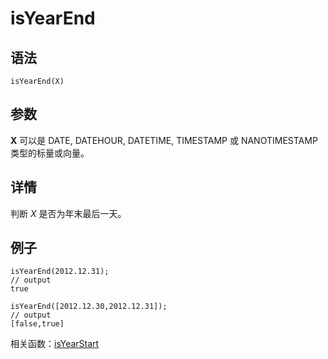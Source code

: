 # isYearEnd

## 语法

`isYearEnd(X)`

## 参数

**X** 可以是 DATE, DATEHOUR, DATETIME, TIMESTAMP 或 NANOTIMESTAMP
类型的标量或向量。

## 详情

判断 *X* 是否为年末最后一天。

## 例子

```
isYearEnd(2012.12.31);
// output
true

isYearEnd([2012.12.30,2012.12.31]);
// output
[false,true]
```

相关函数：[isYearStart](isYearStart.md)

